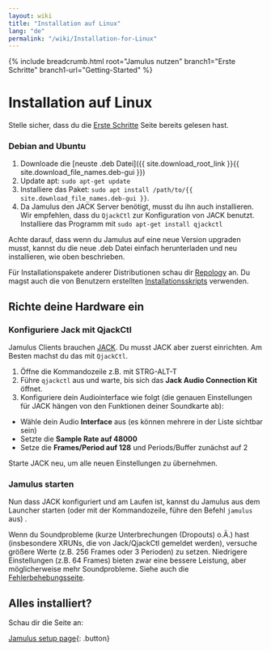 ```yaml
---
layout: wiki
title: "Installation auf Linux"
lang: "de"
permalink: "/wiki/Installation-for-Linux"
---
```

{% include breadcrumb.html root="Jamulus nutzen" branch1="Erste Schritte" branch1-url="Getting-Started" %}

# Installation auf Linux
Stelle sicher, dass du die [Erste Schritte](Setup) Seite bereits gelesen hast.

### Debian and Ubuntu

1. Downloade die [neuste .deb Datei]({{ site.download_root_link }}{{ site.download_file_names.deb-gui }})
1. Update apt: `sudo apt-get update`
1. Installiere das Paket: `sudo apt install /path/to/{{ site.download_file_names.deb-gui }}`.
1. Da Jamulus den JACK Server benötigt, musst du ihn auch installieren. Wir empfehlen, dass du `QjackCtl` zur Konfiguration von JACK benutzt. Installiere das Programm mit `sudo apt-get install qjackctl`

Achte darauf, dass wenn du Jamulus auf eine neue Version upgraden musst, kannst du die neue .deb Datei einfach herunterladen und neu installieren, wie oben beschrieben.

Für Installationspakete anderer Distributionen schau dir [Repology](https://repology.org/project/jamulus/versions) an. Du magst auch die von Benutzern erstellten [Installationsskripts](https://github.com/jamulussoftware/installscripts) verwenden.


## Richte deine Hardware ein

### Konfiguriere Jack mit QjackCtl
Jamulus Clients brauchen [JACK](https://jackaudio.org/). Du musst JACK aber zuerst einrichten. Am Besten machst du das mit `QjackCtl`.
1. Öffne die Kommandozeile z.B. mit STRG-ALT-T
1. Führe `qjackctl` aus und warte, bis sich das **Jack Audio Connection Kit** öffnet.
2. Konfiguriere dein Audiointerface wie folgt (die genauen Einstellungen für JACK hängen von den Funktionen deiner Soundkarte ab):

- Wähle dein Audio **Interface** aus (es können mehrere in der Liste sichtbar sein)
- Setzte die **Sample Rate auf 48000**
- Setze die **Frames/Period auf 128** und Periods/Buffer zunächst auf 2

Starte JACK neu, um alle neuen Einstellungen zu übernehmen.

### Jamulus starten

Nun dass JACK konfiguriert und am Laufen ist, kannst du Jamulus aus dem Launcher starten (oder mit der Kommandozeile, führe den Befehl `jamulus` aus)
.

Wenn du Soundprobleme (kurze Unterbrechungen (Dropouts) o.Ä.) hast (insbesondere XRUNs, die von Jack/QjackCtl gemeldet werden), versuche größere Werte (z.B. 256 Frames oder 3 Perioden) zu setzen. Niedrigere Einstellungen (z.B. 64 Frames) bieten zwar eine bessere Leistung, aber möglicherweise mehr Soundprobleme.
Siehe auch die [Fehlerbehebungsseite](Client-Troubleshooting).

## Alles installiert?

Schau dir die Seite an:

[Jamulus setup page](Setup){: .button}
